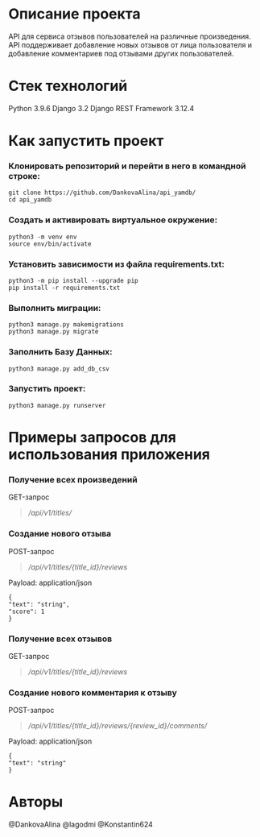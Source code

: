 # **Описание проекта**

API для сервиса отзывов пользователей на различные произведения.
API поддерживает добавление новых отзывов от лица пользователя и добавление комментариев под отзывами других пользователей.

# **Стек технологий**

Python 3.9.6
Django 3.2
Django REST Framework 3.12.4

# **Как запустить проект**

### **Клонировать репозиторий и перейти в него в командной строке:**

```
git clone https://github.com/DankovaAlina/api_yamdb/
cd api_yamdb
```

### **Cоздать и активировать виртуальное окружение:**

```
python3 -m venv env
source env/bin/activate
```

### **Установить зависимости из файла requirements.txt:**

```
python3 -m pip install --upgrade pip
pip install -r requirements.txt
```

### **Выполнить миграции:**

```
python3 manage.py makemigrations
python3 manage.py migrate
```

### **Заполнить Базу Данных:**

```
python3 manage.py add_db_csv
```

### **Запустить проект:**

```
python3 manage.py runserver
```


# **Примеры запросов для использования приложения**

### **Получение всех произведений**
GET-запрос
>*/api/v1/titles/*

### **Создание нового отзыва**
POST-запрос 
>*/api/v1/titles/{title_id}/reviews*

Payload:
application/json
```
{
"text": "string",
"score": 1
}
```

### **Получение всех отзывов**
GET-запрос
>*/api/v1/titles/{title_id}/reviews*

### **Создание нового комментария к отзыву**
POST-запрос 
>*/api/v1/titles/{title_id}/reviews/{review_id}/comments/*

Payload:
application/json
```
{
"text": "string"
}
```

# **Авторы**

@DankovaAlina @lagodmi @Konstantin624
